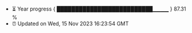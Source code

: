 - ⏳ Year progress { ██████████████████████████▁▁▁▁ } 87.31 %
- ⏰ Updated on Wed, 15 Nov 2023 16:23:54 GMT

